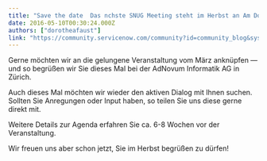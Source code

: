 ```yaml
---
title: "Save the date  Das nchste SNUG Meeting steht im Herbst an Am Donnerstag  Oktober "
date: 2016-05-10T00:30:24.000Z
authors: ["dorotheafaust"]
link: "https://community.servicenow.com/community?id=community_blog&sys_id=866dea29dbd0dbc01dcaf3231f96199f"
---
```

<p>Gerne möchten wir an die gelungene Veranstaltung vom März anknüpfen — und so begrüßen wir Sie dieses Mal bei der AdNovum Informatik AG in Zürich. </p><p>Auch dieses Mal möchten wir wieder den aktiven Dialog mit Ihnen suchen. Sollten Sie Anregungen oder Input haben, so teilen Sie uns diese gerne direkt mit. </p><p></p><p>Weitere Details zur Agenda erfahren Sie ca. 6-8 Wochen vor der Veranstaltung. </p><p></p><p>Wir freuen uns aber schon jetzt, Sie im Herbst begrüßen zu dürfen! </p>